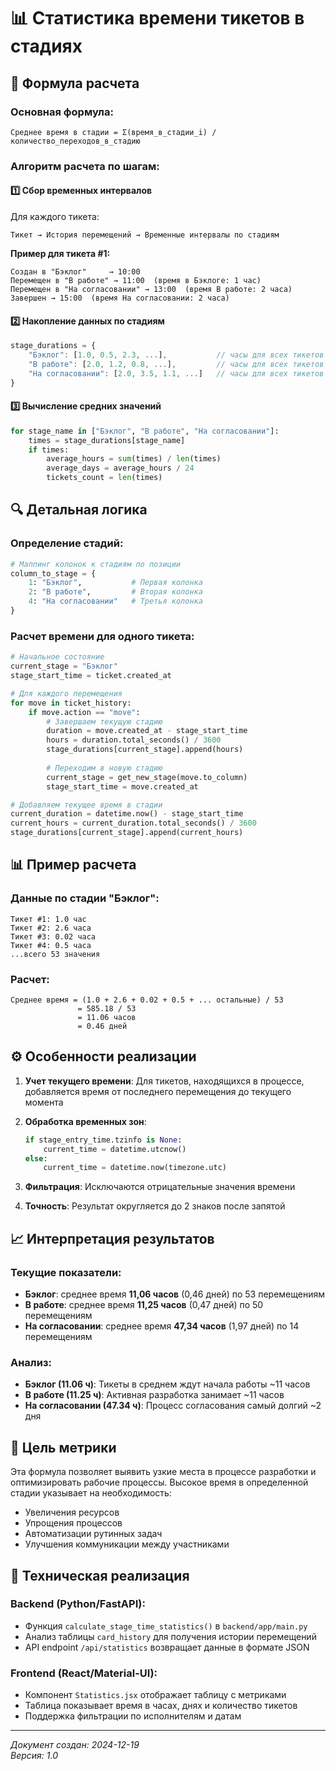 # 📊 Статистика времени тикетов в стадиях

## 📐 Формула расчета

### **Основная формула:**
```
Среднее время в стадии = Σ(время_в_стадии_i) / количество_переходов_в_стадию
```

### **Алгоритм расчета по шагам:**

#### 1️⃣ **Сбор временных интервалов**

Для каждого тикета:
```
Тикет → История перемещений → Временные интервалы по стадиям
```

**Пример для тикета #1:**
```
Создан в "Бэклог"     → 10:00
Перемещен в "В работе" → 11:00  (время в Бэклоге: 1 час)
Перемещен в "На согласовании" → 13:00  (время В работе: 2 часа)
Завершен → 15:00  (время На согласовании: 2 часа)
```

#### 2️⃣ **Накопление данных по стадиям**

```javascript
stage_durations = {
    "Бэклог": [1.0, 0.5, 2.3, ...],           // часы для всех тикетов
    "В работе": [2.0, 1.2, 0.8, ...],         // часы для всех тикетов  
    "На согласовании": [2.0, 3.5, 1.1, ...]   // часы для всех тикетов
}
```

#### 3️⃣ **Вычисление средних значений**

```python
for stage_name in ["Бэклог", "В работе", "На согласовании"]:
    times = stage_durations[stage_name]
    if times:
        average_hours = sum(times) / len(times)
        average_days = average_hours / 24
        tickets_count = len(times)
```

## 🔍 **Детальная логика**

### **Определение стадий:**
```python
# Маппинг колонок к стадиям по позиции
column_to_stage = {
    1: "Бэклог",           # Первая колонка
    2: "В работе",         # Вторая колонка  
    4: "На согласовании"   # Третья колонка
}
```

### **Расчет времени для одного тикета:**

```python
# Начальное состояние
current_stage = "Бэклог"
stage_start_time = ticket.created_at

# Для каждого перемещения
for move in ticket_history:
    if move.action == "move":
        # Завершаем текущую стадию
        duration = move.created_at - stage_start_time
        hours = duration.total_seconds() / 3600
        stage_durations[current_stage].append(hours)
        
        # Переходим в новую стадию
        current_stage = get_new_stage(move.to_column)
        stage_start_time = move.created_at

# Добавляем текущее время в стадии
current_duration = datetime.now() - stage_start_time
current_hours = current_duration.total_seconds() / 3600
stage_durations[current_stage].append(current_hours)
```

## 📊 **Пример расчета**

### **Данные по стадии "Бэклог":**
```
Тикет #1: 1.0 час
Тикет #2: 2.6 часа  
Тикет #3: 0.02 часа
Тикет #4: 0.5 часа
...всего 53 значения
```

### **Расчет:**
```
Среднее время = (1.0 + 2.6 + 0.02 + 0.5 + ... остальные) / 53
               = 585.18 / 53  
               = 11.06 часов
               = 0.46 дней
```

## ⚙️ **Особенности реализации**

1. **Учет текущего времени**: Для тикетов, находящихся в процессе, добавляется время от последнего перемещения до текущего момента

2. **Обработка временных зон**: 
   ```python
   if stage_entry_time.tzinfo is None:
       current_time = datetime.utcnow()
   else:
       current_time = datetime.now(timezone.utc)
   ```

3. **Фильтрация**: Исключаются отрицательные значения времени

4. **Точность**: Результат округляется до 2 знаков после запятой

## 📈 **Интерпретация результатов**

### **Текущие показатели:**
- **Бэклог**: среднее время **11,06 часов** (0,46 дней) по 53 перемещениям
- **В работе**: среднее время **11,25 часов** (0,47 дней) по 50 перемещениям  
- **На согласовании**: среднее время **47,34 часов** (1,97 дней) по 14 перемещениям

### **Анализ:**
- **Бэклог (11.06 ч)**: Тикеты в среднем ждут начала работы ~11 часов
- **В работе (11.25 ч)**: Активная разработка занимает ~11 часов  
- **На согласовании (47.34 ч)**: Процесс согласования самый долгий ~2 дня

## 🎯 **Цель метрики**

Эта формула позволяет выявить узкие места в процессе разработки и оптимизировать рабочие процессы. Высокое время в определенной стадии указывает на необходимость:

- Увеличения ресурсов
- Упрощения процессов
- Автоматизации рутинных задач
- Улучшения коммуникации между участниками

## 🔧 **Техническая реализация**

### **Backend (Python/FastAPI):**
- Функция `calculate_stage_time_statistics()` в `backend/app/main.py`
- Анализ таблицы `card_history` для получения истории перемещений
- API endpoint `/api/statistics` возвращает данные в формате JSON

### **Frontend (React/Material-UI):**
- Компонент `Statistics.jsx` отображает таблицу с метриками
- Таблица показывает время в часах, днях и количество тикетов
- Поддержка фильтрации по исполнителям и датам

---

*Документ создан: 2024-12-19*  
*Версия: 1.0* 